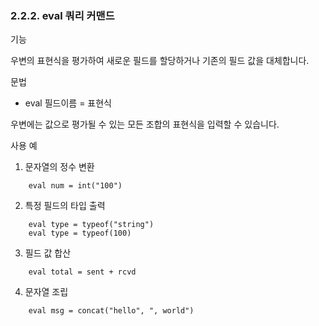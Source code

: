 ### 2.2.2. eval 쿼리 커맨드


기능

우변의 표현식을 평가하여 새로운 필드를 할당하거나 기존의 필드 값을 대체합니다.

문법


* eval 필드이름 = 표현식


우변에는 값으로 평가될 수 있는 모든 조합의 표현식을 입력할 수 있습니다.

사용 예

1) 문자열의 정수 변환

~~~
	eval num = int("100")
~~~

2) 특정 필드의 타입 출력

~~~
    eval type = typeof("string")
    eval type = typeof(100)
~~~

3) 필드 값 합산

~~~
	eval total = sent + rcvd
~~~

4) 문자열 조립

~~~
	eval msg = concat("hello", ", world")
~~~

